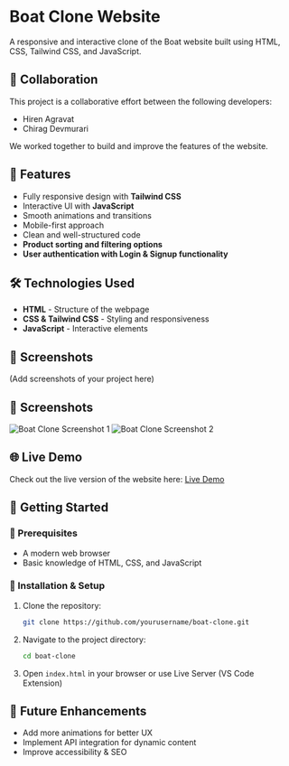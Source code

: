 # Boat Clone Website

A responsive and interactive clone of the Boat website built using HTML, CSS, Tailwind CSS, and JavaScript.


## 🤝 Collaboration
This project is a collaborative effort between the following developers:

- Hiren Agravat
- Chirag Devmurari

We worked together to build and improve the features of the website.


## 🚀 Features

- Fully responsive design with **Tailwind CSS**
- Interactive UI with **JavaScript**
- Smooth animations and transitions
- Mobile-first approach
- Clean and well-structured code
- **Product sorting and filtering options**
- **User authentication with Login & Signup functionality**

## 🛠️ Technologies Used

- **HTML** - Structure of the webpage
- **CSS & Tailwind CSS** - Styling and responsiveness
- **JavaScript** - Interactive elements

## 📸 Screenshots
(Add screenshots of your project here)

## 📸 Screenshots
![Boat Clone Screenshot 1](screenshot1.png)
![Boat Clone Screenshot 2](screenshot2.png)

## 🌐 Live Demo

Check out the live version of the website here: [Live Demo](https://your-live-site-url.com)

## 🚀 Getting Started

### 📌 Prerequisites
- A modern web browser
- Basic knowledge of HTML, CSS, and JavaScript

### 🔧 Installation & Setup

1. Clone the repository:
   ```bash
   git clone https://github.com/yourusername/boat-clone.git
   ```

2. Navigate to the project directory:
   ```bash
   cd boat-clone
   ```

3. Open `index.html` in your browser or use Live Server (VS Code Extension)

## 🎯 Future Enhancements
- Add more animations for better UX
- Implement API integration for dynamic content
- Improve accessibility & SEO


